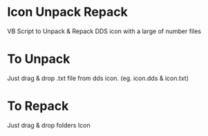 # Icon Unpack Repack
 VB Script to Unpack & Repack DDS icon with a large of number files

# To Unpack
 Just drag & drop .txt file from dds icon. (eg. icon.dds & icon.txt)
 
# To Repack
 Just drag & drop folders Icon
